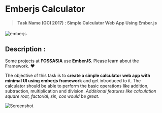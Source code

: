 # Emberjs Calculator
> #### Task Name (GCI 2017) : Simple Calculator Web App Using Ember.js
![emberjs](https://cdn0.icicletech.com/media/ember-logo.jpg)

## Description :

Some projects at **FOSSASIA** use **EmberJS**. Please learn about the Framework. :heart:

The objective of this task is to **create a simple calculator web app with minimal UI using emberjs framework** and get introduced to it. The calculator should be able to perform the basic operations like addition, subtraction, multiplication and division. *Additional features like calculation square root, factorial, sin, cos would be great.*

![Screenshot](https://github.com/niteshkumarniranjan/Ember_Simple_Calculator/raw/master/niteshkumarniranjan/embercalculator/Screenshot.png "Screenshot")




